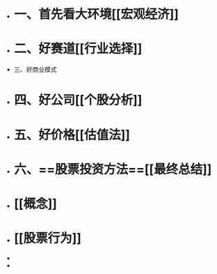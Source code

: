 - # 一、首先看大环境[[宏观经济]]
- # 二、好赛道[[行业选择]]
- 三、好商业模式
- # 四、好公司[[个股分析]]
- # 五、好价格[[估值法]]
- # 六、==股票投资方法==[[最终总结]]
- # [[概念]]
- # [[股票行为]]
-
-